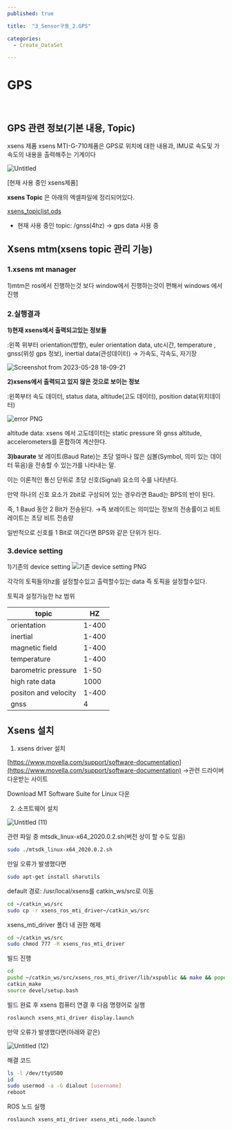 ```yaml
---
published: true

title:  "3_Sensor구동_2.GPS"

categories: 
  - Create_DataSet

---
```


# GPS
<br>

## GPS 관련 정보(기본 내용, Topic)

xsens 제품
xsens MTI-G-710제품은 GPS로 위치에 대한 내용과, IMU로 속도및 가속도의 내용을 출력해주는 기계이다

![Untitled](https://github.com/johook/Data-Synchronization/assets/116954375/7ee423a5-fdbf-4002-a232-8b1bfc261de2)

[현재 사용 중인 xsens제품]

**xsens Topic** 은 아래의 엑셀파일에 정리되어있다.

[xsens_topiclist.ods](https://github.com/johook/Data-Synchronization/files/11584143/xsens_topiclist.ods)

-   현재 사용 중인 topic: /gnss(4hz) → gps data 사용 중
    
## Xsens mtm(xsens topic 관리 기능)

### 1.xsens mt manager

1)mtm은 ros에서 진행하는것 보다 window에서 진행하는것이 편해서 windows 에서 진행

### 2.실행결과

**1)현재 xsens에서 출력되고있는 정보들**

:왼쪽 위부터 orientation(방향), euler orientation data, utc시간, temperature , gnss(위성 gps 정보), inertial data(관성데이터) → 가속도, 각속도, 자기장

![Screenshot from 2023-05-28 18-09-21](https://github.com/johook/Data-Synchronization/assets/116954375/fb836352-4af4-4f0b-89fd-a2b996b17277)

**2)xsens에서 출력되고 있지 않은 것으로 보이는 정보**

:왼쪽부터 속도 데이터, status data, altitude(고도 데이터), position data(위치데이터)


![error PNG](https://github.com/johook/Data-Synchronization/assets/116954375/0d85263b-b907-4396-930f-f8952a2b0dce)

altitude data: xsens 에서 고도데이터는 static pressure 와 gnss altitude, accelerometers를 혼합하여 계산한다.

**3)baurate**
보 레이트(Baud Rate)는 초당 얼마나 많은 심볼(Symbol, 의미 있는 데이터 묶음)을 전송할 수 있는가를 나타내는 말.

이는 이론적인 통신 단위로 초당 신호(Signal) 요소의 수를 나타낸다.

만약 하나의 신호 요소가 2bit로 구성되어 있는 경우라면 Baud는 BPS의 반이 된다.

즉, 1 Baud 동안 2 Bit가 전송된다. →즉 보레이트는 의미있는 정보의 전송률이고 비트레이트는 초당 비트 전송량

일반적으로 신호를 1 Bit로 여긴다면 BPS와 같은 단위가 된다.

### 3.device setting

1)기존의 device setting
![기존 device setting PNG](https://github.com/johook/Data-Synchronization/assets/116954375/d2ebc78c-97ab-44e0-9a7a-c32f19090270)

각각의 토픽들의hz를 설정할수있고 출력할수있는 data 즉 토픽을 설정할수있다.

토픽과 설정가능한 hz 범위

|topic|HZ|
|---|---|
|orientation|1-400|
|inertial|1-400|
|magnetic field|1-400|
|temperature|1-400|
|barometric pressure|1-50|
|high rate data|1000|
|positon and velocity|1-400|
|gnss|4|

## Xsens 설치
1.  xsens driver 설치

[https://www.movella.com/support/software-documentation](https://www.movella.com/support/software-documentation) →관련 드라이버 다운받는 사이트

Download MT Software Suite for Linux 다운

2.  소프트웨어 설치

![Untitled (11)](https://github.com/johook/Data-Synchronization/assets/116954375/00684660-fb7f-4182-b0e9-b67e066848c4)


관련 파일 중 mtsdk_linux-x64_2020.0.2.sh(버전 상이 할 수도 있음)

```bash
sudo ./mtsdk_linux-x64_2020.0.2.sh

```

만일 오류가 발생했다면

```bash
sudo apt-get install sharutils

```

default 경로: /usr/local/xsens를 catkin_ws/src로 이동

```bash
cd ~/catkin_ws/src
sudo cp -r xsens_ros_mti_driver~/catkin_ws/src

```

xsens_mti_driver 폴더 내 권한 해제

```bash
cd ~/catkin_ws/src
sudo chmod 777 -R xsens_ros_mti_driver 

```

빌드 진행

```bash
cd
pushd ~/catkin_ws/src/xsens_ros_mti_driver/lib/xspublic && make && popd
catkin_make
source devel/setup.bash

```

빌드 완료 후 xsens 컴퓨터 연결 후 다음 명령어로 실행

```bash
roslaunch xsens_mti_driver display.launch

```
만약 오류가 발생했다면(아래와 같은)

![Untitled (12)](https://github.com/johook/Data-Synchronization/assets/116954375/1d8e8518-5356-4715-bae5-4e5e627a5c8a)

해결 코드

```bash
ls -l /dev/ttyUSB0
id
sudo usermod -a -G dialout [username]
reboot

```

ROS 노드 실행

```bash
roslaunch xsens_mti_driver xsens_mti_node.launch

```
